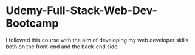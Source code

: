 # Udemy-Full-Stack-Web-Dev-Bootcamp
I followed this course with the aim of developing my web developer skills both on the front-end and the back-end side.
